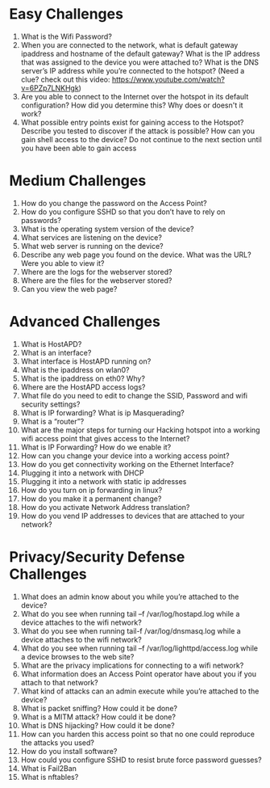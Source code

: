 # Easy Challenges

1. What is the Wifi Password?
2. When you are connected to the network, what is default gateway ipaddress and hostname of the default gateway?  What is the IP address that was assigned to the device you were attached to?   What is the DNS server’s IP address while you’re connected to the hotspot?  (Need a clue?  check out this video: https://www.youtube.com/watch?v=6PZp7LNKHgk)
3. Are you able to connect to the Internet over the hotspot in its default configuration?  How did you determine this?  Why does or doesn't it work?
4. What possible entry points exist for gaining access to the Hotspot?  Describe you tested to discover if the attack is possible?
How can you gain shell access to the device?  Do not continue to the next section until you have been able to gain access

# Medium Challenges

1. How do you change the password on the Access Point?
2. How do you configure SSHD so that you don’t have to rely on passwords?
3. What is the operating system version of the device?
4. What services are listening on the device?
5. What web server is running on the device?
6. Describe any web page you found on the device.  What was the URL?  Were you able to view it?
7. Where are the logs for the webserver stored?
8. Where are the files for the webserver stored?
9. Can you view the web page?

# Advanced Challenges

1. What is HostAPD?  
2. What is an interface?
3. What interface is HostAPD running on?
4. What is the ipaddress on wlan0? 
5. What is the ipaddress on eth0?  Why?
6. Where are the HostAPD access logs?
7. What file do you need to edit to change the SSID, Password and wifi security settings?
8. What is IP forwarding?  What is ip Masquerading?  
9. What is a “router”? 
10. What are the major steps for turning our Hacking hotspot into a working wifi access point that gives access to the Internet?
11. What is IP Forwarding? How do we enable it?
12. How can you change your device into a working access point?
13. How do you get connectivity working on the Ethernet Interface?
14. Plugging it into a network with DHCP
15. Plugging it into a network with static ip addresses
16. How do you turn on ip forwarding in linux?
17. How do you make it a permanent change?
18. How do you activate Network Address translation?
19. How do you vend IP addresses to devices that are attached to your network?

# Privacy/Security Defense Challenges

1. What does an admin know about you while you’re attached to the device?  
2. What do you see when running tail –f /var/log/hostapd.log while a device attaches to the wifi network?
3. What do you see when running tail-f /var/log/dnsmasq.log while a device attaches to the wifi network?
4. What do you see when running tail –f /var/log/lighttpd/access.log while a device browses to the web site?
5. What are the privacy implications for connecting to a wifi network?
6. What information does an Access Point operator have about you if you attach to that network?
7. What kind of attacks can an admin execute while you’re attached to the device?
8. What is packet sniffing?  How could it be done?
9. What is a MITM attack?  How could it be done?
10. What is DNS hijacking?  How could it be done?
11. How can you harden this access point so that no one could reproduce the attacks you used?
12. How do you install software?
13. How could you configure SSHD to resist brute force password guesses?
14. What is Fail2Ban
15. What is nftables?

